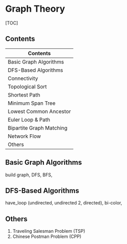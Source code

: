 # Graph Theory

[TOC]

## Contents

| Contents                 |
| ------------------------ |
| Basic Graph Algorithms   |
| DFS-Based Algorithms     |
| Connectivity             |
| Topological Sort         |
| Shortest Path            |
| Minimum Span Tree        |
| Lowest Common Ancestor   |
| Euler Loop & Path        |
| Bipartite Graph Matching |
| Network Flow             |
| Others                   |



## Basic Graph Algorithms

build graph, DFS, BFS, 



## DFS-Based Algorithms

have_loop (undirected, undirected 2, directed), bi-color, 



## Others

1.  Traveling Salesman Problem (TSP)
2.  Chinese Postman Problem (CPP)

